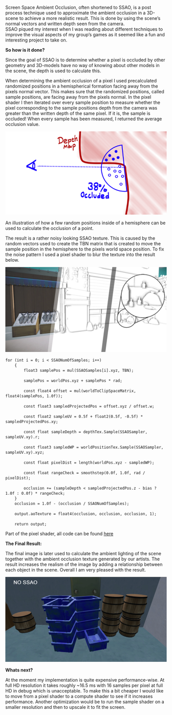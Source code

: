 Screen Space Ambient Occlusion, often shortened to SSAO, is a post process technique used to approximate the ambient occlusion in a 3D-scene to achieve a more realistic result. This is done by using the scene’s normal vectors and written depth seen from the camera.  
SSAO piqued my interest when I was reading about different techniques to improve the visual aspects of my group’s games as it seemed like a fun and interesting project to take on.

**So how is it done?**

Since the goal of SSAO is to determine whether a pixel is occluded by other geometry and 3D-models have no way of knowing about other models in the scene, the depth is used to calculate this.

When determining the ambient occlusion of a pixel I used precalculated randomized positions in a hemispherical formation facing away from the pixels normal vector. This makes sure that the randomized positions, called sample positions, are facing away from the pixels normal. In the pixel shader I then iterated over every sample position to measure whether the pixel corresponding to the sample positions depth from the camera was greater than the written depth of the same pixel. If it is, the sample is occluded! When every sample has been measured, I returned the average occlusion value.

![](/assets/img/SSAO+Simplified.png)

An illustration of how a few random positions inside of a hemisphere can be used to calculate the occlusion of a point.

The result is a rather noisy looking SSAO texture. This is caused by the random vectors used to create the TBN matrix that is created to move the sample position in the hemisphere to the pixels world space position. To fix the noise pattern I used a pixel shader to blur the texture into the result below.

![](/assets/img/SSAO+explaination.png)

```hlsl
for (int i = 0; i < SSAONumOfSamples; i++)
    {
        float3 samplePos = mul(SSAOSamples[i].xyz, TBN);

        samplePos = worldPos.xyz + samplePos * rad;

        const float4 offset = mul(worldToClipSpaceMatrix, float4(samplePos, 1.0f));

        const float3 sampledProjectedPos = offset.xyz / offset.w;

        const float2 sampleUV = 0.5f + float2(0.5f, -0.5f) * sampledProjectedPos.xy;

        const float sampleDepth = depthTex.Sample(SSAOSampler, sampleUV.xy).r;

        const float3 sampledWP = worldPositionTex.Sample(SSAOSampler, sampleUV.xy).xyz;

        const float pixelDist = length(worldPos.xyz - sampledWP);

        const float rangeCheck = smoothstep(0.0f, 1.0f, rad / pixelDist);

        occlusion += (sampleDepth < sampledProjectedPos.z - bias ? 1.0f : 0.0f) * rangeCheck;
    }
    occlusion = 1.0f - (occlusion / SSAONumOfSamples);

    output.aoTexture = float4(occlusion, occlusion, occlusion, 1);

    return output;
```

Part of the pixel shader, all code can be found [here](https://github.com/OlleKReutercrona/SSAO/blob/main/SSAO_PS.hlsl)

**The Final Result:**

The final image is later used to calculate the ambient lighting of the scene together with the ambient occlusion texture generated by our artists. The result increases the realism of the image by adding a relationship between each object in the scene. Overall I am very pleased with the result.

![](/assets/img/SSAO+comparison.gif)

**Whats next?**

At the moment my implementation is quite expensive performance-wise. At full HD resolution it takes roughly ~16.5 ms with 16 samples per pixel at full HD in debug which is unacceptable. To make this a bit cheaper I would like to move from a pixel shader to a compute shader to see if it increases performance. Another optimization would be to run the sample shader on a smaller resolution and then to upscale it to fit the screen.
